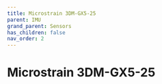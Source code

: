 ```yaml
---
title: Microstrain 3DM-GX5-25
parent: IMU
grand_parent: Sensors
has_children: false
nav_order: 2
---
```


# Microstrain 3DM-GX5-25

<!-- TODO -->
